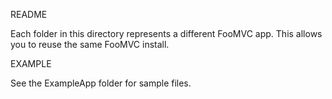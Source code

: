 README

Each folder in this directory represents a different FooMVC app. This allows you to reuse the same FooMVC install.

EXAMPLE

See the ExampleApp folder for sample files.





